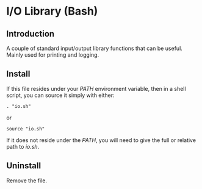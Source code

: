 # I/O Library (Bash)

## Introduction

A couple of standard input/output library functions that can be useful. Mainly
used for printing and logging.

## Install

If this file resides under your *PATH* environment variable, then in a shell
script, you can source it simply with either:

```
. "io.sh"
```

or

```
source "io.sh"
```

If it does not reside under the *PATH*, you will need to give the full or relative path to *io.sh*.

## Uninstall

Remove the file.
